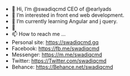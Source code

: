 - 👋 Hi, I’m @swadiqcmd CEO of @earlyads
- 👀 I’m interested in front end web development.
- 🌱 I’m currently learning Angular and j query.
- 💞️ 
- 📫 How to reach me ...
- Personal site: https://swadiqcmd.gq
- Facebook: https://fb.me/swadiqcmd
- Messenger: https://m.me/swadiqcmd
- Twitter:  https://Twitter.com/swadiqcmd
- Behance:  https://Behance.net/swadiqcmd
<!---
swadiqcmd/swadiqcmd is a ✨ special ✨ repository because its `README.md` (this file) appears on your GitHub profile.
You can click the Preview link to take a look at your changes.
--->
